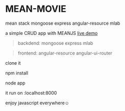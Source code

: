 # MEAN-MOVIE
mean stack mongoose express angular-resource mlab  

a simple CRUD app with MEANJS
[live demo](https://mean-movie.herokuapp.com/)

>backdend: mongoose express mlab  

>frontend: angular-resource angular-ui-router

clone it

npm install  

node app 

it run on :localhost:8000

enjoy javascript everywhere☺
